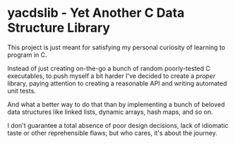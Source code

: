 # yacdslib - Yet Another C Data Structure Library

This project is just meant for satisfying my personal curiosity of learning to
program in C. 

Instead of just creating on-the-go a bunch of random poorly-tested C executables,
to push myself a bit harder I've decided to create a *proper* library, paying attention
to creating a reasonable API and writing automated unit tests.

And what a better way to do that than by implementing a bunch of beloved data structures
like linked lists, dynamic arrays, hash maps, and so on.

I don't guarantee a total absence of poor design decisions, lack of idiomatic taste or 
other reprehensible flaws; but who cares, it's about the journey.
